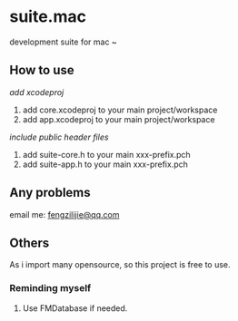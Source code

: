 # suite.mac
development suite for mac ~

## How to use

*add xcodeproj*

1. add core.xcodeproj to your main project/workspace
2. add app.xcodeproj to your main project/workspace

*include public header files*

1. add suite-core.h to your main xxx-prefix.pch
2. add suite-app.h to your main xxx-prefix.pch

## Any problems

email me: fengzilijie@qq.com

## Others

As i import many opensource, so this project is free to use.

### Reminding myself

1. Use FMDatabase if needed.